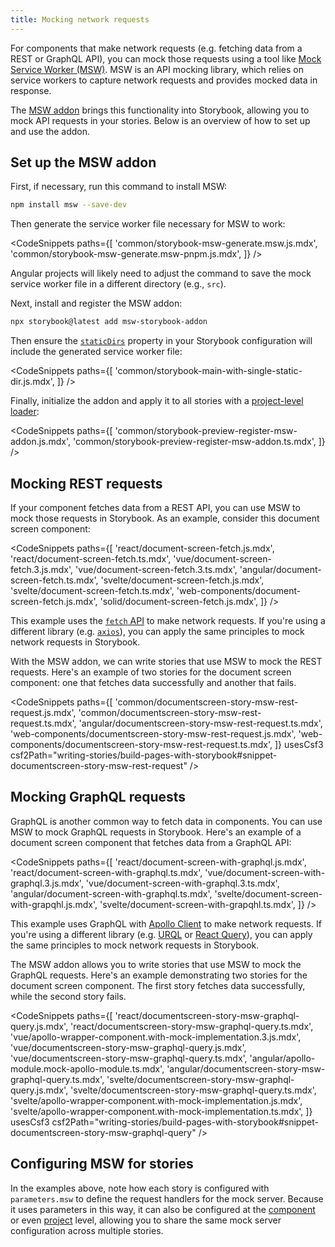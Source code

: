 ```yaml
---
title: Mocking network requests
---
```


For components that make network requests (e.g. fetching data from a REST or GraphQL API), you can mock those requests using a tool like [Mock Service Worker (MSW)](https://mswjs.io/). MSW is an API mocking library, which relies on service workers to capture network requests and provides mocked data in response.

The [MSW addon](https://storybook.js.org/addons/msw-storybook-addon/) brings this functionality into Storybook, allowing you to mock API requests in your stories. Below is an overview of how to set up and use the addon.

## Set up the MSW addon

First, if necessary, run this command to install MSW:

<!-- TODO: Snippetize -->

```sh
npm install msw --save-dev
```

Then generate the service worker file necessary for MSW to work:

<!-- prettier-ignore-start -->

<!-- TODO: Rename files -->
<CodeSnippets
  paths={[
    'common/storybook-msw-generate.msw.js.mdx',
    'common/storybook-msw-generate.msw-pnpm.js.mdx',
  ]}
/>

<!-- prettier-ignore-end -->

<If renderer="angular">

<Callout variant="info" icon="💡">

Angular projects will likely need to adjust the command to save the mock service worker file in a different directory (e.g., `src`).

</Callout>

</If>

Next, install and register the MSW addon:

<!-- TODO: Snippetize -->

```sh
npx storybook@latest add msw-storybook-addon
```

Then ensure the [`staticDirs`](../api/main-config-static-dirs.md) property in your Storybook configuration will include the generated service worker file:

<!-- prettier-ignore-start -->

<!-- TODO: Update comment to mention how the dir needs to match -->
<CodeSnippets
  paths={[
    'common/storybook-main-with-single-static-dir.js.mdx',
  ]}
/>

<!-- prettier-ignore-end -->

Finally, initialize the addon and apply it to all stories with a [project-level loader](./loaders.md#global-loaders):

<!-- prettier-ignore-start -->

<!-- TODO: Update to use loader instead of decorator -->
<CodeSnippets
  paths={[
    'common/storybook-preview-register-msw-addon.js.mdx',
    'common/storybook-preview-register-msw-addon.ts.mdx',
  ]}
/>

<!-- prettier-ignore-end -->

## Mocking REST requests

If your component fetches data from a REST API, you can use MSW to mock those requests in Storybook. As an example, consider this document screen component:

<!-- prettier-ignore-start -->

<CodeSnippets
  paths={[
    'react/document-screen-fetch.js.mdx',
    'react/document-screen-fetch.ts.mdx',
    'vue/document-screen-fetch.3.js.mdx',
    'vue/document-screen-fetch.3.ts.mdx',
    'angular/document-screen-fetch.ts.mdx',
    'svelte/document-screen-fetch.js.mdx',
    'svelte/document-screen-fetch.ts.mdx',
    'web-components/document-screen-fetch.js.mdx',
    'solid/document-screen-fetch.js.mdx',
  ]}
/>

<!-- prettier-ignore-end -->

<Callout variant="info">

This example uses the [`fetch` API](https://developer.mozilla.org/en-US/docs/Web/API/fetch) to make network requests. If you're using a different library (e.g. [`axios`](https://axios-http.com/)), you can apply the same principles to mock network requests in Storybook.

</Callout>

With the MSW addon, we can write stories that use MSW to mock the REST requests. Here's an example of two stories for the document screen component: one that fetches data successfully and another that fails.

<!-- prettier-ignore-start -->

<!-- TODO: Update to use latest MSW -->
<CodeSnippets
  paths={[
    'common/documentscreen-story-msw-rest-request.js.mdx',
    'common/documentscreen-story-msw-rest-request.ts.mdx',
    'angular/documentscreen-story-msw-rest-request.ts.mdx',
    'web-components/documentscreen-story-msw-rest-request.js.mdx',
    'web-components/documentscreen-story-msw-rest-request.ts.mdx',
  ]}
  usesCsf3
  csf2Path="writing-stories/build-pages-with-storybook#snippet-documentscreen-story-msw-rest-request"
/>

<!-- prettier-ignore-end -->

## Mocking GraphQL requests

GraphQL is another common way to fetch data in components. You can use MSW to mock GraphQL requests in Storybook. Here's an example of a document screen component that fetches data from a GraphQL API:

<!-- prettier-ignore-start -->

<CodeSnippets
  paths={[
    'react/document-screen-with-graphql.js.mdx',
    'react/document-screen-with-graphql.ts.mdx',
    'vue/document-screen-with-graphql.3.js.mdx',
    'vue/document-screen-with-graphql.3.ts.mdx',
    'angular/document-screen-with-graphql.ts.mdx',
    'svelte/document-screen-with-grapqhl.js.mdx',
    'svelte/document-screen-with-grapqhl.ts.mdx',
  ]}
/>

<!-- prettier-ignore-end -->

<Callout variant="info">

This example uses GraphQL with [Apollo Client](https://www.apollographql.com/docs/) to make network requests. If you're using a different library (e.g. [URQL](https://formidable.com/open-source/urql/) or [React Query](https://react-query.tanstack.com/)), you can apply the same principles to mock network requests in Storybook.

</Callout>

The MSW addon allows you to write stories that use MSW to mock the GraphQL requests. Here's an example demonstrating two stories for the document screen component. The first story fetches data successfully, while the second story fails.

<!-- prettier-ignore-start -->

<!-- TODO: Update to use latest MSW -->
<CodeSnippets
  paths={[
    'react/documentscreen-story-msw-graphql-query.js.mdx',
    'react/documentscreen-story-msw-graphql-query.ts.mdx',
    'vue/apollo-wrapper-component.with-mock-implementation.3.js.mdx',
    'vue/documentscreen-story-msw-graphql-query.js.mdx',
    'vue/documentscreen-story-msw-graphql-query.ts.mdx',
    'angular/apollo-module.mock-apollo-module.ts.mdx',
    'angular/documentscreen-story-msw-graphql-query.ts.mdx',
    'svelte/documentscreen-story-msw-graphql-query.js.mdx',
    'svelte/documentscreen-story-msw-graphql-query.ts.mdx',
    'svelte/apollo-wrapper-component.with-mock-implementation.js.mdx',
    'svelte/apollo-wrapper-component.with-mock-implementation.ts.mdx',
  ]}
  usesCsf3
  csf2Path="writing-stories/build-pages-with-storybook#snippet-documentscreen-story-msw-graphql-query"
/>

<!-- prettier-ignore-end -->

## Configuring MSW for stories

In the examples above, note how each story is configured with `parameters.msw` to define the request handlers for the mock server. Because it uses parameters in this way, it can also be configured at the [component](./parameters.md#component-parameters) or even [project](./parameters.md#global-parameters) level, allowing you to share the same mock server configuration across multiple stories.

